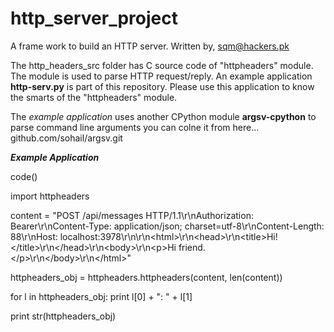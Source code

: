 # http\_server\_project
A frame work to build an HTTP server. Written by, sqm@hackers.pk

The http\_headers\_src folder has C source code of "httpheaders" module. The module is used to parse HTTP request/reply. An example application **http-serv.py** is part of this repository. Please use this application to know the smarts of the "httpheaders" module. 

The _example application_ uses another CPython module **argsv-cpython** to parse command line arguments you can colne it from here... github.com/sohail/argsv.git 

___Example Application___

code()

import httpheaders

content = "POST /api/messages HTTP/1.1\r\nAuthorization: Bearer\r\nContent-Type: application/json; charset=utf-8\r\nContent-Length: 88\r\nHost: localhost:3978\r\n\r\n&lt;html&gt;\r\n&lt;head&gt;\r\n&lt;title&gt;Hi!&lt;/title&gt;\r\n&lt;/head&gt;\r\n&lt;body&gt;\r\n&lt;p&gt;Hi friend.&lt;/p&gt;\r\n&lt;/body&gt;\r\n&lt;/html&gt;"

httpheaders\_obj = httpheaders.httpheaders(content, len(content))

for l in httpheaders\_obj:
    print l[0] + ": " + l[1]

print str(httpheaders\_obj)

